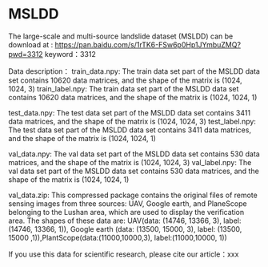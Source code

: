 # MSLDD
The large-scale and multi-source landslide dataset (MSLDD) can be download at : https://pan.baidu.com/s/1rTK6-FSw6p0Hp1JYmbuZMQ?pwd=3312  keyword：3312 

Data description：
train_data.npy: The train data set part of the MSLDD data set contains 10620 data matrices, and the shape of the matrix is (1024, 1024, 3)
train_label.npy: The train data set part of the MSLDD data set contains 10620 data matrices, and the shape of the matrix is (1024, 1024, 1)

test_data.npy: The test data set part of the MSLDD data set contains 3411 data matrices, and the shape of the matrix is (1024, 1024, 3)
test_label.npy: The test data set part of the MSLDD data set contains 3411 data matrices, and the shape of the matrix is (1024, 1024, 1)

val_data.npy: The val data set part of the MSLDD data set contains 530 data matrices, and the shape of the matrix is (1024, 1024, 3)
val_label.npy: The val data set part of the MSLDD data set contains 530 data matrices, and the shape of the matrix is (1024, 1024, 1)

val_data.zip: This compressed package contains the original files of remote sensing images from three sources: UAV, Google earth, and PlaneScope belonging to the Lushan area, which are used to display the verification area. The shapes of these data are: UAV(data: (14746, 13366, 3), label: (14746, 13366, 1)), Google earth (data: (13500, 15000, 3), label: (13500, 15000 ,1)),PlantScope(data:(11000,10000,3), label:(11000,10000, 1))

If you use this data for scientific research, please cite our article：xxx
